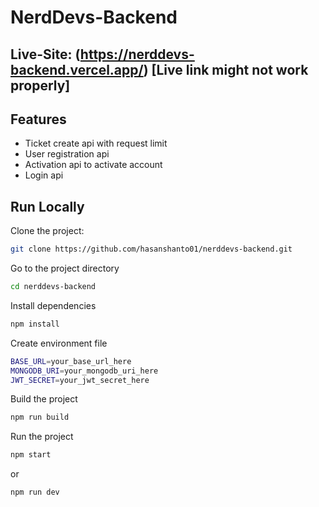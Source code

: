 # NerdDevs-Backend

## Live-Site: (https://nerddevs-backend.vercel.app/) [Live link might not work properly]

## Features

- Ticket create api with request limit
- User registration api
- Activation api to activate account
- Login api

## Run Locally

Clone the project:

```bash
git clone https://github.com/hasanshanto01/nerddevs-backend.git
```

Go to the project directory

```bash
cd nerddevs-backend
```

Install dependencies

```bash
npm install
```

Create environment file

```bash
BASE_URL=your_base_url_here
MONGODB_URI=your_mongodb_uri_here
JWT_SECRET=your_jwt_secret_here
```

Build the project

```bash
npm run build
```

Run the project

```bash
npm start
```

or

```bash
npm run dev
```
